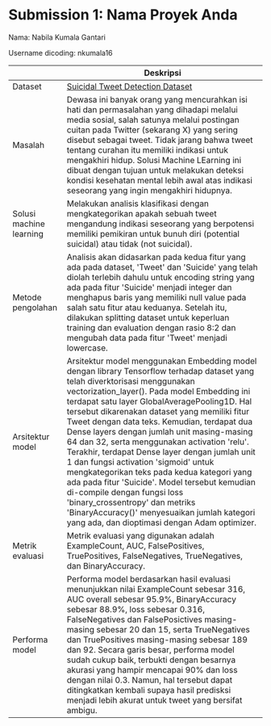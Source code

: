 # Submission 1: Nama Proyek Anda
Nama: Nabila Kumala Gantari

Username dicoding: nkumala16

| | Deskripsi |
| ----------- | ----------- |
| Dataset | [Suicidal Tweet Detection Dataset](https://www.kaggle.com/datasets/aunanya875/suicidal-tweet-detection-dataset) |
| Masalah | Dewasa ini banyak orang yang mencurahkan isi hati dan permasalahan yang dihadapi melalui media sosial, salah satunya melalui postingan cuitan pada Twitter (sekarang X) yang sering disebut sebagai tweet. Tidak jarang bahwa tweet tentang curahan itu memiliki indikasi untuk mengakhiri hidup. Solusi Machine LEarning ini dibuat dengan tujuan untuk melakukan deteksi kondisi kesehatan mental lebih awal atas indikasi seseorang yang ingin mengakhiri hidupnya. |
| Solusi machine learning | Melakukan analisis klasifikasi dengan mengkategorikan apakah sebuah tweet mengandung indikasi seseorang yang berpotensi memiliki pemikiran untuk bunuh diri (potential suicidal) atau tidak (not suicidal). |
| Metode pengolahan | Analisis akan didasarkan pada kedua fitur yang ada pada dataset, 'Tweet' dan 'Suicide' yang telah diolah terlebih dahulu untuk encoding string yang ada pada fitur 'Suicide' menjadi integer dan menghapus baris yang memiliki null value pada salah satu fitur atau keduanya. Setelah itu, dilakukan splitting dataset untuk keperluan training dan evaluation dengan rasio 8:2 dan mengubah data pada fitur 'Tweet' menjadi lowercase. |
| Arsitektur model | Arsitektur model menggunakan Embedding model dengan library Tensorflow terhadap dataset yang telah diverktorisasi menggunakan vectorization_layer(). Pada model Embedding ini terdapat satu layer GlobalAveragePooling1D. Hal tersebut dikarenakan dataset yang memiliki fitur Tweet dengan data teks. Kemudian, terdapat dua Dense layers dengan jumlah unit masing-masing 64 dan 32, serta menggunakan activation 'relu'. Terakhir, terdapat Dense layer dengan jumlah unit 1 dan fungsi activation 'sigmoid' untuk mengkategorikan teks pada kedua kategori yang ada pada fitur 'Suicide'. Model tersebut kemudian di-compile dengan fungsi loss 'binary_crossentropy' dan metriks 'BinaryAccuracy()' menyesuaikan jumlah kategori yang ada, dan dioptimasi dengan Adam optimizer. |
| Metrik evaluasi | Metrik evaluasi yang digunakan adalah ExampleCount, AUC, FalsePositives, TruePositives, FalseNegatives, TrueNegatives, dan BinaryAccuracy. |
| Performa model | Performa model berdasarkan hasil evaluasi menunjukkan nilai ExampleCount sebesar 316, AUC overall sebesar 95.9%, BinaryAccuracy sebesar 88.9%, loss sebesar 0.316, FalseNegatives dan FalsePosictives masing-masing sebesar 20  dan 15, serta TrueNegatives dan TruePositives masing-masing sebesar 189 dan 92. Secara garis besar, performa model sudah cukup baik, terbukti dengan besarnya akurasi yang hampir mencapai 90% dan loss dengan nilai 0.3. Namun, hal tersebut dapat ditingkatkan kembali supaya hasil predisksi menjadi lebih akurat untuk tweet yang bersifat ambigu. |
